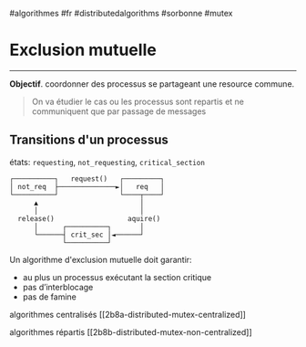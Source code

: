 #algorithmes #fr #distributedalgorithms #sorbonne #mutex
# Exclusion mutuelle
---

**Objectif**. coordonner des processus se partageant une resource commune.

> On va étudier le cas ou les processus sont repartis et ne communiquent que par passage de messages

## Transitions d'un processus
états: `requesting`, `not_requesting`, `critical_section`

```
┌──────────┐   request()   ┌─────────┐
│ not_req  ├──────────────►│   req   │
└──────────┘               └────┬────┘
      ▲                         │     
      │                         │     
  release()                  aquire() 
      │      ┌──────────┐       │     
      └──────┤ crit_sec │◄──────┘     
             └──────────┘             
```

Un algorithme d'exclusion mutuelle doit garantir:
+ au plus un processus exécutant la section critique
+ pas d’interblocage
+ pas de famine


algorithmes centralisés [[2b8a-distributed-mutex-centralized]]

algorithmes répartis [[2b8b-distributed-mutex-non-centralized]]